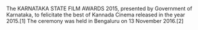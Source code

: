 The KARNATAKA STATE FILM AWARDS 2015, presented by Government of Karnataka, to felicitate the best of Kannada Cinema released in the year 2015.[1] The ceremony was held in Bengaluru on 13 November 2016.[2]
